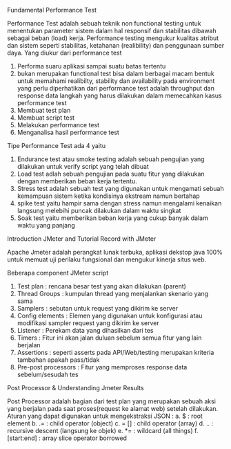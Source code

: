 Fundamental Performance Test

Performance Test adalah sebuah teknik non functional testing untuk menentukan parameter sistem dalam hal responsif dan stabilitas dibawah sebagai beban (load) kerja. Performance testing mengukur kualitas atribut dan sistem seperti stabilitas, ketahanan (realibility) dan penggunaan sumber daya.
Yang diukur dari performance test
1. Performa suaru aplikasi sampai suatu batas tertentu
2. bukan merupakan functional test
bisa dalam berbagai macam bentuk untuk memahami realibilty, stability dan availability pada environment
yang perlu diperhatikan dari performance test adalah throughput dan response data
langkah yang harus dilakukan dalam memecahkan kasus performance test
1. Membuat test plan
2. Membuat script test
3. Melakukan performance test
4. Menganalisa hasil performance test

Tipe Performance Test ada 4 yaitu 
1. Endurance test atau smoke testing adalah sebuah pengujian yang dilakukan untuk verify script yang telah dibuat 
2. Load test adlah sebuah pengujian pada suatu fitur yang dilakukan dengan memberikan beban kerja tertentu.
3. Stress test adalah sebuah test yang digunakan untuk mengamati sebuah kemampuan sistem ketika kondisinya ekstream namun bertahap
4. spike test yaitu hampir sama dengan stress namun mengalami kenaikan langsung melebihi puncak dilakukan dalam waktu singkat
5. Soak test yaitu memberikan beban kerja yang cukup banyak dalam waktu yang panjang

Introduction JMeter and Tutorial Record with JMeter

Apache Jmeter adalah perangkat lunak terbuka, aplikasi dekstop java 100% untuk memuat uji perilaku fungsional dan mengukur kinerja situs web.

Beberapa component JMeter script
1. Test plan : rencana besar test yang akan dilakukan (parent)
2. Thread Groups : kumpulan thread yang menjalankan skenario yang sama
3. Samplers : sebutan untuk request yang dikirim ke server
4. Config elements : Elemen yang digunakan untuk konfigurasi atau modifikasi sampler request yang dikirim ke server
5. Listener : Perekam data yang dihasilkan dari tes
6. Timers : Fitur ini akan jalan duluan sebelum semua fitur yang lain berjalan
7. Assertions : seperti asserts pada API/Web/testing merupakan kriteria tambahan apakah pass/tidak
8. Pre-post processors : Fitur yang memproses response data sebelum/sesudah tes


Post Processor & Understanding Jmeter Results

Post Processor adalah bagian dari test plan yang merupakan sebuah aksi yang berjalan pada saat proses(request ke alamat web) setelah dilakukan.
Aturan yang dapat digunakan untuk mengekstraksi JSON :
a. $ : root element
b. .= : child operator (object)
c.  = [] : child operator (array)
d. .. : recursive descent (langsung ke objek)
e. *= : wildcard (all things)
f. [start:end] : array slice operator borrowed